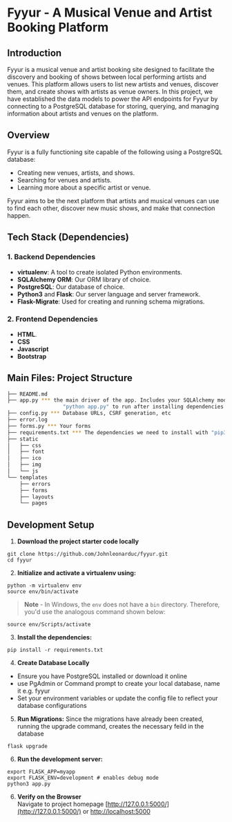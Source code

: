 # Fyyur - A Musical Venue and Artist Booking Platform

## Introduction

Fyyur is a musical venue and artist booking site designed to facilitate the discovery and booking of shows between local performing artists and venues. This platform allows users to list new artists and venues, discover them, and create shows with artists as venue owners. In this project, we have established the data models to power the API endpoints for Fyyur by connecting to a PostgreSQL database for storing, querying, and managing information about artists and venues on the platform.

## Overview

Fyyur is a fully functioning site capable of the following using a PostgreSQL database:

- Creating new venues, artists, and shows.
- Searching for venues and artists.
- Learning more about a specific artist or venue.

Fyyur aims to be the next platform that artists and musical venues can use to find each other, discover new music shows, and make that connection happen.

## Tech Stack (Dependencies)

### 1. Backend Dependencies
- **virtualenv**: A tool to create isolated Python environments.
- **SQLAlchemy ORM**: Our ORM library of choice.
- **PostgreSQL**: Our database of choice.
- **Python3** and **Flask**: Our server language and server framework.
- **Flask-Migrate**: Used for creating and running schema migrations.

### 2. Frontend Dependencies
- **HTML**.
- **CSS**
- **Javascript** 
- **Bootstrap** 
## Main Files: Project Structure

  ```sh
  ├── README.md
  ├── app.py *** the main driver of the app. Includes your SQLAlchemy models.
                    "python app.py" to run after installing dependencies
  ├── config.py *** Database URLs, CSRF generation, etc
  ├── error.log
  ├── forms.py *** Your forms
  ├── requirements.txt *** The dependencies we need to install with "pip3 install -r requirements.txt"
  ├── static
  │   ├── css 
  │   ├── font
  │   ├── ico
  │   ├── img
  │   └── js
  └── templates
      ├── errors
      ├── forms
      ├── layouts
      └── pages
  ```
## Development Setup
1. **Download the project starter code locally**
```
git clone https://github.com/Johnleonarduc/fyyur.git
cd fyyur
```

2. **Initialize and activate a virtualenv using:**
```
python -m virtualenv env
source env/bin/activate
```
>**Note** - In Windows, the `env` does not have a `bin` directory. Therefore, you'd use the analogous command shown below:
```
source env/Scripts/activate
```

3. **Install the dependencies:**
```
pip install -r requirements.txt
```

4. **Create Database Locally**
- Ensure you have PostgreSQL installed or download it online
- use PgAdmin or Command prompt to create your local database, name it e.g. fyyur
- Set your environment variables or update the config file to reflect your database configurations

5. **Run Migrations:**
Since the migrations have already been created, running the upgrade command, creates the necessary feild in the database
```
flask upgrade
```

6. **Run the development server:**
```
export FLASK_APP=myapp
export FLASK_ENV=development # enables debug mode
python3 app.py
```

6. **Verify on the Browser**<br>
Navigate to project homepage [http://127.0.0.1:5000/](http://127.0.0.1:5000/) or [http://localhost:5000](http://localhost:5000) 

